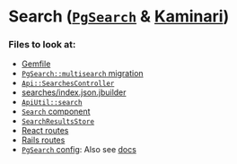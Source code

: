 # Search ([`PgSearch`][pg_search] & [Kaminari][kaminari])


[pg_search]: https://github.com/Casecommons/pg_search
[kaminari]: https://github.com/amatsuda/kaminari

### Files to look at:
- [Gemfile][gemfile]
- [`PgSearch::multisearch` migration][multisearch_migration]
- [`Api::SearchesController`][searches_controller]
- [searches/index.json.jbuilder][searches_jbuilder]
- [`ApiUtil::search`][api_util]
- [`Search` component][search_component]
- [`SearchResultsStore`][sr_store]
- [React routes][react_entry]
- [Rails routes][rails_routes]
- [`PgSearch` config][pg_search_config]: Also see [docs][pg_search_options]

[gemfile]: ./Gemfile
[multisearch_migration]: ./db/migrate/20160401131308_create_pg_search_documents.rb
[searches_controller]: ./app/controllers/api/searches_controller.rb
[searches_jbuilder]: ./app/views/api/searches/index.json.jbuilder
[api_util]: ./frontend/utils/api_util.js
[search_component]: ./frontend/components/search.jsx
[sr_store]: ./frontend/stores/search_results_store.js
[react_entry]: ./frontend/tumblr_clone.jsx
[rails_routes]: ./config/routes.rb
[pg_search_config]: ./config/initializers/pg_search_config.rb
[pg_search_options]: https://github.com/Casecommons/pg_search#searching-using-different-search-features